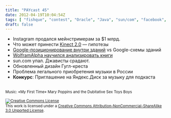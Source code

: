 ```yaml
---
title: "PAYcast 45"
date: 2012-04-19T10:04:54Z
tags: [ "fishque", "contest", "Oracle", "Java", "sun/com", "facebook", "Google", "google plus", "PAYcast", "Instagram", "WolframAlpha", "Kinect" ]
draft: false
---
```

<ul>
<li>Instagram продался мейнстримерам за $1 млрд.</li>
<li>Что может принести <a href="http://habrahabr.ru/post/141911/" target="_blank">Kinect 2.0</a> &#8212; гипотезы</li>
<li><a href="http://techcrunch.com/2012/04/05/google-launches-android-app-to-improve-its-indoor-location-accuracy/" target="_blank">Google-позиционирование внутри зданий</a> vs Google-схемы зданий</li>
<li><a href="http://www.engadget.com/2012/04/11/wolfram-alpha-now-does-literary-analysis-breaks-down-the-bards/" target="_blank">WolframAlpha научился анализировать книги</a></li>
<li>sun.com упал. Джависты срадают.</li>
<li>Обновленный дизайн Гугл-креста</li>
<li>Проблема легального приобретения музыки в России</li>
<li><strong>Конкурс</strong>: Приглашение на Яндекс.Диск за музыку для подкаста</li>
</ul>
<p><span id="more-567"></span><br />
<small>Music: &#171;My First Time&#187; Mary Poppins and the Dubitative Sex Toys Boys</small></p>
<p><small><a rel="license" href="http://creativecommons.org/licenses/by-nc-sa/3.0/"><img alt="Creative Commons License" style="border-width:0" src="http://i.creativecommons.org/l/by-nc-sa/3.0/80x15.png" /></a><br />This work is licensed under a <a rel="license" href="http://creativecommons.org/licenses/by-nc-sa/3.0/">Creative Commons Attribution-NonCommercial-ShareAlike 3.0 Unported License</a>.</small></p>

     